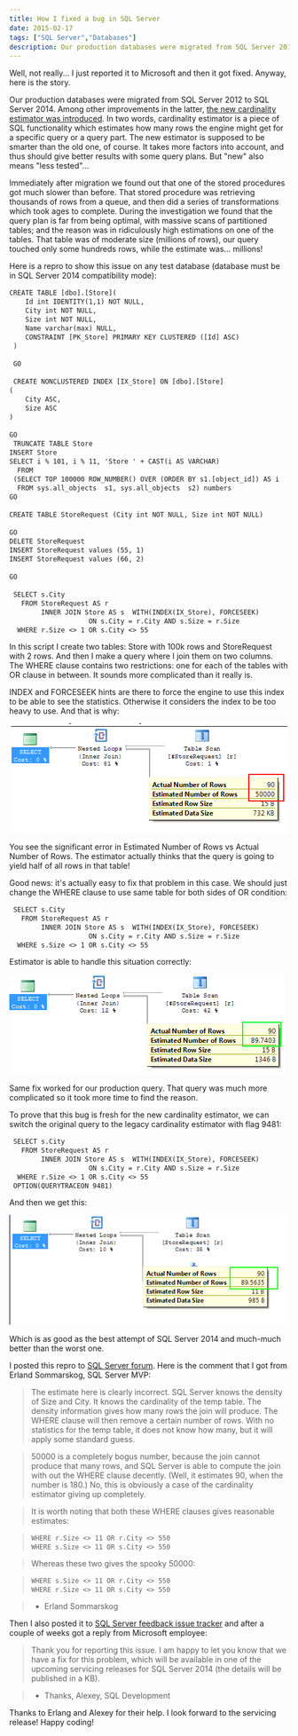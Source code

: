 ```yaml
---
title: How I fixed a bug in SQL Server
date: 2015-02-17
tags: ["SQL Server","Databases"]
description: Our production databases were migrated from SQL Server 2012 to SQL Server 2014. Among other improvements in the latter, the new cardinality estimator was introduced. The new estimator is supposed to be smarter than the old one, of course. It takes more factors into account, and thus should give better results with some query plans. But "new" also means "less tested"...
---
```

Well, not really... I just reported it to Microsoft and then it got fixed. Anyway, here is the story.

Our production databases were migrated from SQL Server 2012 to SQL Server 2014. Among other improvements in the latter, [the new cardinality estimator was introduced](http://blogs.msdn.com/b/psssql/archive/2014/04/01/sql-server-2014-s-new-cardinality-estimator-part-1.aspx). In two words, cardinality estimator is a piece of SQL functionality which estimates how many rows the engine might get for a specific query or a query part. The new estimator is supposed to be smarter than the old one, of course. It takes more factors into account, and thus should give better results with some query plans. But "new" also means "less tested"...

Immediately after migration we found out that one of the stored procedures got much slower than before. That stored procedure was retrieving thousands of rows from a queue, and then did a series of transformations which took ages to complete. During the investigation we found that the query plan is far from being optimal, with massive scans of partitioned tables; and the reason was in ridiculously high estimations on one of the tables. That table was of moderate size (millions of rows), our query touched only some hundreds rows, while the estimate was... millions!

Here is a repro to show this issue on any test database (database must be in SQL Server 2014 compatibility mode):

    CREATE TABLE [dbo].[Store](
    	Id int IDENTITY(1,1) NOT NULL,
    	City int NOT NULL,
    	Size int NOT NULL,
    	Name varchar(max) NULL,
        CONSTRAINT [PK_Store] PRIMARY KEY CLUSTERED ([Id] ASC)
     )

     GO

     CREATE NONCLUSTERED INDEX [IX_Store] ON [dbo].[Store]
    (
    	City ASC,
    	Size ASC
    )

    GO
     TRUNCATE TABLE Store
    INSERT Store
    SELECT i % 101, i % 11, 'Store ' + CAST(i AS VARCHAR)
      FROM
     (SELECT TOP 100000 ROW_NUMBER() OVER (ORDER BY s1.[object_id]) AS i
      FROM sys.all_objects  s1, sys.all_objects  s2) numbers
    GO

    CREATE TABLE StoreRequest (City int NOT NULL, Size int NOT NULL)

    GO
    DELETE StoreRequest
    INSERT StoreRequest values (55, 1)
    INSERT StoreRequest values (66, 2)

    GO

     SELECT s.City
       FROM StoreRequest AS r
            INNER JOIN Store AS s  WITH(INDEX(IX_Store), FORCESEEK)
                        ON s.City = r.City AND s.Size = r.Size
      WHERE r.Size <> 1 OR s.City <> 55

In this script I create two tables: Store with 100k rows and StoreRequest with 2 rows. And then I make a query where I join them on two columns. The WHERE clause contains two restrictions: one for each of the tables with OR clause in between. It sounds more complicated than it really is.

INDEX and FORCESEEK hints are there to force the engine to use this index to be able to see the statistics. Otherwise it considers the index to be too heavy to use. And that is why:

![Execution plan in SQL Server 2014](2014estimates.png)

You see the significant error in Estimated Number of Rows vs Actual Number of Rows. The estimator actually thinks that the query is going to yield half of all rows in that table!

Good news: it's actually easy to fix that problem in this case. We should just change the WHERE clause to use same table for both sides of OR condition:

     SELECT s.City
       FROM StoreRequest AS r
            INNER JOIN Store AS s  WITH(INDEX(IX_Store), FORCESEEK)
                        ON s.City = r.City AND s.Size = r.Size
      WHERE s.Size <> 1 OR s.City <> 55

Estimator is able to handle this situation correctly:

![Execution plan in SQL Server 2014 as it should be](2014estimates_good.png)

Same fix worked for our production query. That query was much more complicated so it took more time to find the reason.

To prove that this bug is fresh for the new cardinality estimator, we can switch the original query to the legacy cardinality estimator with flag 9481:

     SELECT s.City
       FROM StoreRequest AS r
            INNER JOIN Store AS s  WITH(INDEX(IX_Store), FORCESEEK)
                        ON s.City = r.City AND s.Size = r.Size
      WHERE r.Size <> 1 OR s.City <> 55
     OPTION(QUERYTRACEON 9481)

And then we get this:

![Execution plan in SQL Server 2012](2012estimates.png)

Which is as good as the best attempt of SQL Server 2014 and much-much better than the worst one.

I posted this repro to [SQL Server forum](https://connect.microsoft.com/SQLServer/feedback/details/1086125/cardinality-estimator-2014-is-off-with-or-in-where-clause). Here is the comment that I got from Erland Sommarskog, SQL Server MVP:

> The estimate here is clearly incorrect. SQL Server knows the density of Size and City. It knows the cardinality of the temp table. The density information gives how many rows the join will produce. The WHERE clause will then remove a certain number of rows. With no statistics for the temp table, it does not know how many, but it will apply some standard guess.

> 50000 is a completely bogus number, because the join cannot produce that many rows, and SQL Server is able to compute the join with out the WHERE clause decently. (Well, it estimates 90, when the number is 180.) No, this is obviously a case of the cardinality estimator giving up completely.

> It is worth noting that both these WHERE clauses gives reasonable estimates:

>     WHERE r.Size <> 11 OR r.City <> 550
>     WHERE s.Size <> 11 OR s.City <> 550

> Whereas these two gives the spooky 50000:

>     WHERE s.Size <> 11 OR r.City <> 550
>     WHERE r.Size <> 11 OR s.City <> 550

> - Erland Sommarskog

Then I also posted it to [SQL Server feedback issue tracker](https://connect.microsoft.com/SQLServer/feedback/details/1086125/cardinality-estimator-2014-is-off-with-or-in-where-clause) and after a couple of weeks got a reply from Microsoft employee:

> Thank you for reporting this issue. I am happy to let you know that we have a fix for this problem, which will be available in one of the upcoming servicing releases for SQL Server 2014 (the details will be published in a KB).

> - Thanks, Alexey, SQL Development

Thanks to Erlang and Alexey for their help. I look forward to the servicing release!
Happy coding!